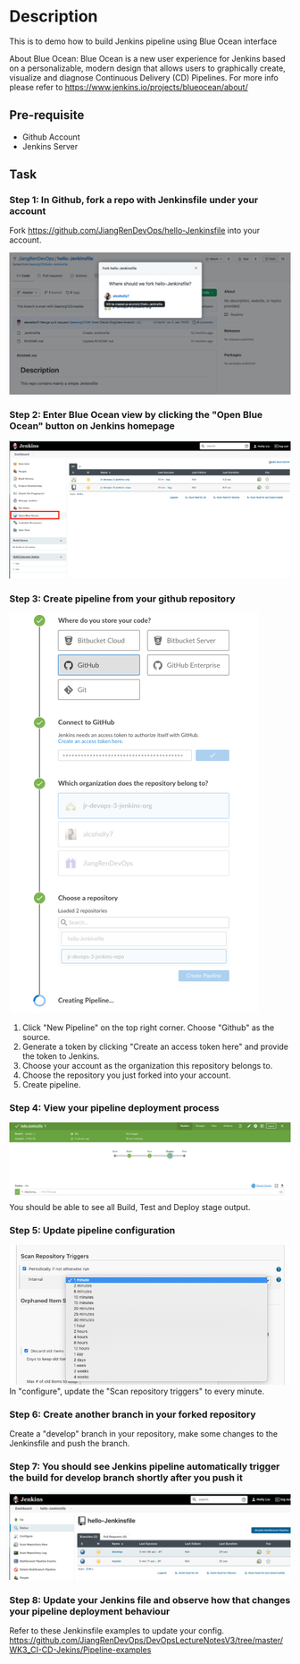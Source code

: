 # Description

This is to demo how to build Jenkins pipeline using Blue Ocean interface

About Blue Ocean:
Blue Ocean is a new user experience for Jenkins based on a personalizable, modern design that allows users to graphically create, visualize and diagnose Continuous Delivery (CD) Pipelines. For more info please refer to <https://www.jenkins.io/projects/blueocean/about/>

## Pre-requisite

- Github Account
- Jenkins Server

## Task

### Step 1: In Github, fork a repo with Jenkinsfile under your account

Fork <https://github.com/JiangRenDevOps/hello-Jenkinsfile> into your account.

![Alt text](images/jenkins-blueocean-pipeline-01.png?raw=true)

### Step 2: Enter Blue Ocean view by clicking the "Open Blue Ocean" button on Jenkins homepage

![Alt text](images/jenkins-blueocean-pipeline-02.png?raw=true)

### Step 3: Create pipeline from your github repository

![Alt text](images/jenkins-blueocean-pipeline-03.png?raw=true)

1. Click "New Pipeline" on the top right corner.
Choose "Github" as the source.
2. Generate a token by clicking "Create an access token here" and provide the token to Jenkins.
3. Choose your account as the organization this repository belongs to.
4. Choose the repository you just forked into your account.
5. Create pipeline.

### Step 4: View your pipeline deployment process

![Alt text](images/jenkins-blueocean-pipeline-04.png?raw=true)
You should be able to see all Build, Test and Deploy stage output.

### Step 5: Update pipeline configuration

![Alt text](images/jenkins-blueocean-pipeline-05.png?raw=true)
In "configure", update the "Scan repository triggers" to every minute.

### Step 6: Create another branch in your forked repository

Create a "develop" branch in your repository, make some changes to the Jenkinsfile and push the branch.

### Step 7: You should see Jenkins pipeline automatically trigger the build for develop branch shortly after you push it

![Alt text](images/jenkins-blueocean-pipeline-06.png?raw=true)

### Step 8: Update your Jenkins file and observe how that changes your pipeline deployment behaviour

Refer to these Jenkinsfile examples to update your config.
<https://github.com/JiangRenDevOps/DevOpsLectureNotesV3/tree/master/WK3_CI-CD-Jekins/Pipeline-examples>

